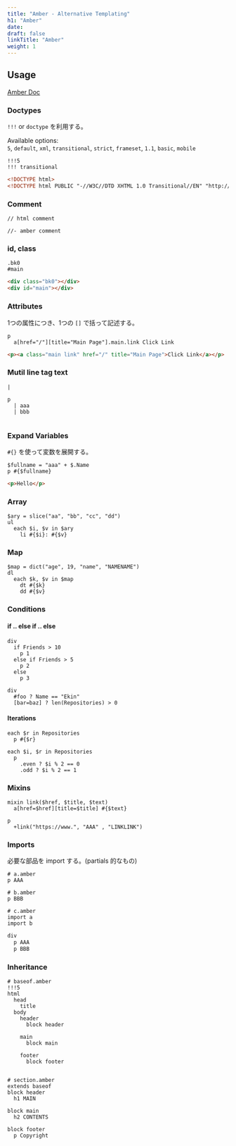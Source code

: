 ```yaml
---
title: "Amber - Alternative Templating"
h1: "Amber"
date: 
draft: false
linkTitle: "Amber"
weight: 1
---
```


## Usage
[Amber Doc](https://github.com/eknkc/amber)

### Doctypes
`!!!` or `doctype` を利用する。  


Available options:  
`5`, `default`, `xml`, `transitional`, `strict`, `frameset`, `1.1`, `basic`, `mobile`

```amber
!!!5
!!! transitional
```

```html
<!DOCTYPE html>
<!DOCTYPE html PUBLIC "-//W3C//DTD XHTML 1.0 Transitional//EN" "http://www.w3.org/TR/xhtml1/DTD/xhtml1-transitional.dtd">
```

### Comment
```amber
// html comment

//- amber comment
```

### id, class
```amber
.bk0
#main
```

```html
<div class="bk0"></div>
<div id="main"></div>
```

### Attributes
1つの属性につき、1つの `[]` で括って記述する。

```amber
p
  a[href="/"][title="Main Page"].main.link Click Link
```

```html
<p><a class="main link" href="/" title="Main Page">Click Link</a></p>
```

### Mutil line tag text
`|`
```amber
p
  | aaa
  | bbb
```

```html
```

### Expand Variables
`#{}` を使って変数を展開する。
```amber
$fullname = "aaa" + $.Name
p #{$fullname}
```

```html
<p>Hello</p>
```

### Array
```amber
$ary = slice("aa", "bb", "cc", "dd")
ul
  each $i, $v in $ary
    li #{$i}: #{$v}
```

### Map
```amber
$map = dict("age", 19, "name", "NAMENAME")
dl
  each $k, $v in $map
    dt #{$k}
    dd #{$v}
```

### Conditions
#### if .. else if .. else
```amber
div
  if Friends > 10
    p 1
  else if Friends > 5
    p 2
  else
    p 3

div
  #foo ? Name == "Ekin"
  [bar=baz] ? len(Repositories) > 0
```

#### Iterations
```amber
each $r in Repositories
  p #{$r}

each $i, $r in Repositories
  p
    .even ? $i % 2 == 0
    .odd ? $i % 2 == 1
```

### Mixins
```amber
mixin link($href, $title, $text)
  a[href=$href][title=$title] #{$text}

p
  +link("https://www.", "AAA" , "LINKLINK")
```

### Imports
必要な部品を import する。(partials 的なもの)

```amber
# a.amber
p AAA

# b.amber
p BBB

# c.amber
import a
import b
```

```html
div
  p AAA
  p BBB
```

### Inheritance
```amber
# baseof.amber
!!!5
html
  head
    title
  body
    header
      block header

    main
      block main

    footer
      block footer


# section.amber
extends baseof
block header
  h1 MAIN

block main
  h2 CONTENTS

block footer
  p Copyright
```
